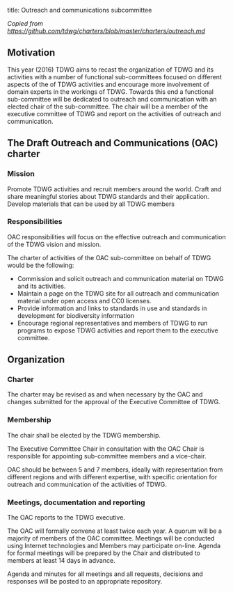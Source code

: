title: Outreach and communications subcommittee

_Copied from <https://github.com/tdwg/charters/blob/master/charters/outreach.md>_

## Motivation

This year (2016) TDWG aims to recast the organization of TDWG and its activities with a number of functional sub-committees focused on different aspects of the of TDWG activities and encourage more involvement of domain experts in the workings of TDWG. Towards this end a functional sub-committee will be dedicated to outreach and communication with an elected chair of the sub-committee. The chair will be a member of the executive committee of TDWG and report on the activities of outreach and communication. 

## The Draft Outreach and Communications (OAC) charter

### Mission

Promote TDWG activities and recruit members around the world. Craft and share meaningful stories about TDWG standards and their application. Develop materials that can be used by all TDWG members 

### Responsibilities

OAC responsibilities will focus on the effective outreach and communication of the TDWG vision and mission.

The charter of activities of the OAC sub-committee on behalf of TDWG would be the following:

* Commission and solicit outreach and communication material on TDWG and its activities.
* Maintain a page on the TDWG site for all outreach and communication material under open access and CC0 licenses. 
* Provide information and links to standards in use and standards in development for biodiversity information
* Encourage regional representatives and members of TDWG to run programs to expose TDWG activities and report them to the executive committee. 

## Organization

### Charter

The charter may be revised as and when necessary by the OAC and changes submitted for the approval of the Executive Committee of TDWG.

### Membership

The chair shall be elected by the TDWG membership. 

The Executive Committee Chair in consultation with the OAC Chair is responsible for appointing sub-committee members and a vice-chair.

OAC should be between 5 and 7 members, ideally with representation from different regions and with different expertise, with specific orientation for outreach and communication of the activities of TDWG. 
 
### Meetings, documentation and reporting

The OAC reports to the TDWG executive.   

The OAC will formally convene at least twice each year.  A quorum will be a majority of members of the OAC committee.  Meetings will be conducted using Internet technologies and Members may participate on-line.  Agenda for formal meetings will be prepared by the Chair and distributed to members at least 14 days in advance. 

Agenda and minutes for all meetings and all requests, decisions and responses will be posted to an appropriate repository.